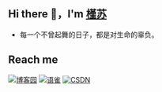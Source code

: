 ## Hi there 👋，I'm [槿苏](https://www.cnblogs.com/jinsulive/)
- 每一个不曾起舞的日子，都是对生命的辜负。

## Reach me
[![博客园](https://img.shields.io/badge/blog-博客园-brightgreen.svg)](https://www.cnblogs.com/jinsulive)
[![语雀](https://img.shields.io/badge/笔记-语雀-brightgreen.svg)](https://www.yuque.com/jinsulive)
[![CSDN](https://img.shields.io/badge/blog-CSDN-brightgreen.svg)](https://blog.csdn.net/weixin_43925602)
